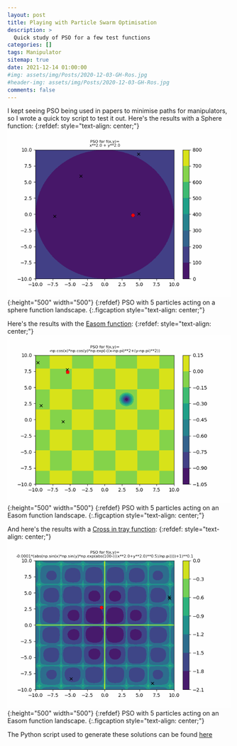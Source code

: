 ```yaml
---
layout: post
title: Playing with Particle Swarm Optimisation
description: >
  Quick study of PSO for a few test functions
categories: []
tags: Manipulator
sitemap: true
date: 2021-12-14 01:00:00
#img: assets/img/Posts/2020-12-03-GH-Ros.jpg
#header-img: assets/img/Posts/2020-12-03-GH-Ros.jpg
comments: false
---
```

I kept seeing PSO being used in papers to minimise paths for manipulators, so I wrote a quick toy script to test it out. Here's the results with a Sphere function:
{:refdef: style="text-align: center;"}
![Sphere function PSO](/assets/img/Posts/2021-12-14-pso_Sphere_fn.gif){:height="500" width="500"}
{:refdef}
PSO with 5 particles acting on a sphere function landscape.
{:.figcaption style="text-align: center;"}

Here's the results with the [Easom function](http://www.geatbx.com/ver_3_3/fcneaso.html):
{:refdef: style="text-align: center;"}
![Easom function PSO](/assets/img/Posts/2021-12-14-pso_Easom_fn.gif){:height="500" width="500"}
{:refdef}
PSO with 5 particles acting on an Easom function landscape.
{:.figcaption style="text-align: center;"}

And here's the results with a [Cross in tray function](https://commons.wikimedia.org/wiki/File:Cross-in-tray_function.pdf):
{:refdef: style="text-align: center;"}
![Easom function PSO](/assets/img/Posts/2021-12-14-pso_Cross_in_tray_fn.gif){:height="500" width="500"}
{:refdef}
PSO with 5 particles acting on an Easom function landscape.
{:.figcaption style="text-align: center;"}

The Python script used to generate these solutions can be found <a href="https://samwilcock.xyz/Files/PSO.py" target="_top_">here</a>






